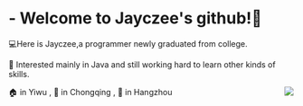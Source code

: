 # - Welcome to Jayczee's github!👋
:computer:Here is Jayczee,a programmer newly graduated from college.

:rocket: Interested mainly in Java and still working hard to learn other kinds of skills.

:house: in Yiwu , :school: in Chongqing , :office: in Hangzhou
<img align="right" src="https://github-readme-stats.vercel.app/api?username=Jayczee&show_icons=true&theme=tokyonight&hide=prs&count_private=true&include_all_commits=true">
